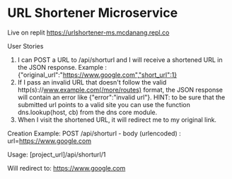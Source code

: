 # URL Shortener Microservice

Live on replit https://urlshortener-ms.mcdanang.repl.co

User Stories
1. I can POST a URL to /api/shorturl and I will receive a shortened URL in the JSON response. Example : {"original_url":"https://www.google.com","short_url":1}
2. If I pass an invalid URL that doesn't follow the valid http(s)://www.example.com(/more/routes) format, the JSON response will contain an error like {"error":"invalid url"}. HINT: to be sure that the submitted url points to a valid site you can use the function dns.lookup(host, cb) from the dns core module.
3. When I visit the shortened URL, it will redirect me to my original link.
   
Creation Example:
POST /api/shorturl - body (urlencoded) : url=https://www.google.com

Usage:
[project_url]/api/shorturl/1

Will redirect to:
https://www.google.com
